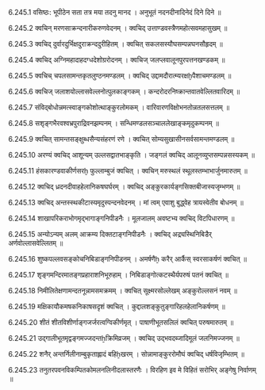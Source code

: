 6.245.1
वसिष्ठः:
भूपीठेन सता तत्र मया तदनु मानद ।
अनुभूतं नदनदीनादिनेदं दिने दिने ॥


6.245.2
क्वचिन् मरणसाक्रन्दनारीकरुणवेदनम् ।
क्वचिद् उत्ताण्डवस्त्रैणमहोत्सवमहासुखम् ॥


6.245.3
क्वचिद् दुर्वारदुर्भिक्षदुराक्रन्ददुरीहितम् ।
क्वचित् सकलसस्यौघसम्पन्नघनसौहृदम् ॥


6.245.4
क्वचिद् अग्निमहादाहदग्धदेशोग्ररोदनम् ।
क्वचिज् जलप्लवालूनपुरपत्तनखण्डकम् ॥


6.245.5
क्वचिच् चपलसामन्तकृतलुण्ठनमण्डलम् ।
क्वचिद् उद्दामदौरात्म्यरक्षḫपैशाचमण्डलम् ॥


6.245.6
क्वचिज् जलाशयोल्लासवेल्लनोत्पुलकाङ्गकम् ।
कन्दरोदरनिष्क्रान्तवातवेल्लितवारिदम् ॥


6.245.7
संविद्बोधोन्नमत्स्वाङ्गकोशोत्थाङ्कुरलोमकम् ।
वारिवारणविक्षोभनतोन्नतलसत्तलम् ॥


6.245.8
सशृङ्गभैरवश्वभ्रपुराद्रिवनझम्पनम् ।
सन्धिमण्डलसञ्चाललेखाङ्कमृदुकम्पनम् ॥


6.245.9
क्वचित् सामन्तसङ्क्षुब्धसैन्यसंहरणं रणे ।
क्वचित् सोम्यसुखासीनसर्वसामन्तमण्डलम् ॥


6.245.10
अरण्यं क्वचिद् आशून्यम् उल्लसद्वातभाङ्कृति ।
जङ्गलं क्वचिद् आलूनव्युप्तसम्पन्नसस्यकम् ॥


6.245.11
हंसकारण्डवाकीर्णसरḫ फुल्लाम्बुजं क्वचित् ।
क्वचिन् मरुस्थलं स्थूलस्तम्भाभार्जुनमारुतम् ॥


6.245.12
क्वचिद् ध्रदनदीवाहहेलानिकषघर्घरम् ।
क्वचिद् अङ्कुरकार्यङ्गसिक्तबीजास्यजृम्भणम् ॥


6.245.13
क्वचिद् अन्तस्स्थकीटास्यमृदुस्पन्दनवेदनम् ।
मां त्वम् एवाशु बुद्ध्वेह त्रायस्वेतीव बोधनम् ॥


6.245.14
शाखापरिकराभोगमृद्भागाङ्गनिपीडनैः ।
मूलजालम् अवष्टभ्य क्वचिद् विटपिधारणम् ॥


6.245.15
अन्योऽन्यम् अलम् आक्रम्य दिक्तटाङ्गनिपीडनैः ।
क्वचिद् अद्र्यस्थिनिबिडैर् अर्णवोल्लासवेल्लितम् ॥


6.245.16
शुष्कपल्लवसङ्कोचनिबिडाङ्गनिपीडनम् ।
अमर्षणैẖ करैर् आर्कैस् स्वरसाकर्षणं क्वचित् ॥


6.245.17
शृङ्गमन्दिरमातङ्गप्रहाराशनिभूरुहाम् ।
निबिडाङ्गोत्कटस्थैर्यपरुषं पतनं क्वचित् ॥


6.245.18
निमीलितेक्षणामन्दतनून्नामसमक्रमम् ।
क्वचित् सूक्ष्मरसोल्लेखम् अङ्कुरोल्लसनं नवम् ॥


6.245.19
मक्षिकायौकमषकनिकाषसदृशं क्वचित् ।
कुद्दालशङ्कुतुङ्गारिहलहेलानिकर्षणम् ॥


6.245.20
शीतं शीतविशीर्णाङ्गजर्जरत्वग्विकीर्णमृत् ।
पाषाणीभूतसलिलं क्वचित् परुषमारुतम् ॥


6.245.21
उद्गालीभूतमृद्वङ्गमज्जदन्तẖक्रिमिव्रजम् ।
क्वचिद् उद्भवदब्जादिमूलं जलनिमज्जनम् ॥


6.245.22
शनैर् अन्तर्निलीनाम्बुकृताह्लादं बहिẖखरम् ।
सोन्नामाङ्कुररोमौघं क्वचिद् धर्षविजृम्भितम् ॥


6.245.23
तनुतरपवनविकम्पितकोमलनलिनीदलास्तरणैः ।
विरहिण इव मे विहितं सरोभिर् अङ्गेषु निर्वाणम् ॥

